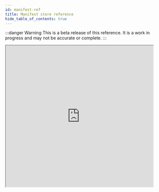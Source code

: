 ```yaml
---
id: manifest-ref
title: Manifest store reference
hide_table_of_contents: true
---
```


:::danger Warning
This is a beta release of this reference. It is a work in progress and may not be accurate or complete.
:::

<iframe src="https://contentauth.github.io/json-manifest-reference/reference-cai" height="460px" width="95%" scrolling="yes"></iframe>

